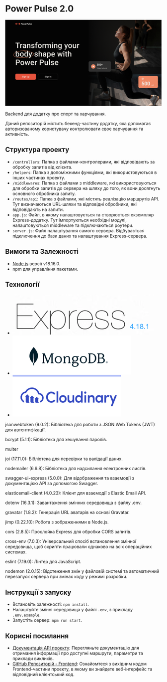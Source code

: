 # Power Pulse 2.0

![Web-site main page](./assets/img1.png)

Backend для додатку про спорт та харчування.

Даний репозиторій містить бекенд-частину додатку, яка допомагає авторизованому
користувачу контролювати своє харчування та активність.

## Структура проекту

- `/controllers`: Папка з файлами-контролерами, які відповідають за обробку
  запитів від клієнта.
- `/helpers`: Папка з допоміжними функціями, які використовуються в інших
  частинах проекту.
- `/middlewares`: Папка з файлами з middleware, які використовуються для
  обробки запитів до сервера на шляху до того, як вони досягнуть основного
  обробника запиту.
- `/routes/api`: Папка з файлами, які містять реалізацію маршрутів API. Тут
  визначаються URL-шляхи та відповідні обробники, які відповідають на запити.
- `app.js`: Файл, в якому налаштовується та створюється екземпляр
  Express-додатку. Тут імпортуються необхідні модулі, налаштовуються
  middleware та підключаються роутери.
- `server.js`: Файл налаштування самого сервера. Відбувається підключення до
  бази даних та налаштування Express-сервера.

## Вимоги та Залежності

- [Node.js](https://nodejs.org/en/) версії v18.16.0.
- npm для управління пакетами.

## Технології

- ![express](./assets/img2.png)
- ![mongoDB](./assets/img3.png)
- ![cloudinary](./assets/img4.png)

jsonwebtoken (9.0.2): Бібліотека для роботи з JSON Web Tokens (JWT) для автентифікації.

bcrypt (5.1.1): Бібліотека для хешування паролів.

multer

joi (17.11.0): Бібліотека для перевірки та валідації даних.

nodemailer (6.9.8): Бібліотека для надсилання електронних листів.

swagger-ui-express (5.0.0): Для відображення та взаємодії з документацією API за допомогою Swagger.

elasticemail-client (4.0.23): Клієнт для взаємодії з Elastic Email API.

dotenv (16.3.1): Завантаження змінних середовища з файлу .env.

gravatar (1.8.2): Генерація URL аватарів на основі Gravatar.

jimp (0.22.10): Робота з зображеннями в Node.js.

cors (2.8.5): Прослойка Express для обробки CORS запитів.

cross-env (7.0.3): Універсальний спосіб встановлення змінної середовища, щоб скрипти працювали однаково на всіх операційних системах.

eslint (7.19.0): Лінтер для JavaScript.

nodemon (2.0.15): Відстеження змін у файловій системі та автоматичний перезапуск сервера при змінах коду у режимі розробки.

## Інструкції з запуску

- Встановіть залежності: `npm install`.
- Налаштуйте змінні середовища у файлі `.env`, з прикладу `.env.example`.
- Запустіть сервер: `npm run start`.

## Корисні посилання

- [Документація API проєкту](https://power-4vwy.onrender.com/api/v1/api-docs/):
  Перегляньте документацію для отримання інформації про доступні маршрути, параметри та приклади викликів.
- [GitHub Репозиторій - Frontend](https://github.com/SaltyUA/power-pulse-fs):
  Ознайомтеся з вихідним кодом Frontend-частини проєкту, в якому ви знайдете веб-інтерфейс та відповідний клієнтський код.
